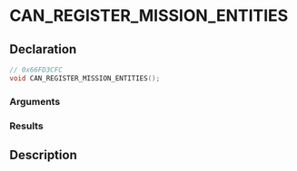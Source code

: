 # CAN_REGISTER_MISSION_ENTITIES

## Declaration
```cpp
// 0x66FD3CFC
void CAN_REGISTER_MISSION_ENTITIES();
```

### Arguments

### Results

## Description

